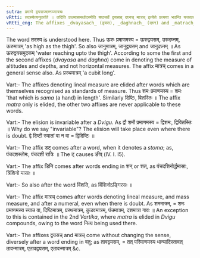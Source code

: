 ```yaml
---
sutra: प्रमाणे द्वयसज्दघ्नञ्मात्रचः
vRtti: तदस्येत्यनुवर्त्तते । तदिति प्रथमासमर्थादस्येति षष्ठ्यर्थे द्वयसच् दघ्नच् मात्रच् इत्येते प्रत्यया भवन्ति यत्तत्प्रथमासमर्थे प्रमाणं चेत्तद्भवति ॥
vRtti_eng: The affixes _dvayasach_ (द्वयस), _daghnach_ (दघ्न) and _matrach_ (मात्र), come in denoting "that whereof this is the lineal measure" after a word in first case in construction.
---
```

The word तदस्य is understood here. Thus ऊरुः प्रमाणमस्य = ऊरुद्वयसम्, उरुदघ्नम्, ऊरुमात्रम् 'as high as the thigh'. So also जानुमात्रम्, जानुद्वयसम् and जानुदघ्नम् ॥ As ऊरुद्वयसमुदकम् 'water reaching upto the thigh'. According to some the first and the second affixes (_dvayasa_ and _daghna_) come in denoting the measure of altitudes and depths, and not horizontal measures. The affix मात्रच् comes in a general sense also. As प्रस्थमात्रम् 'a cubit long'.

Vart:- The affixes denoting lineal measure are elided after words which are themselves recognised as standards of measure. Thus शमः प्रमाणमस्य = शमः 'that which is _sama_ (a hand) in length'. Similarly दिष्टिः, वितस्तिः ॥ The affix _matra_ only is elided, the other two affixes are never applicable to these words.

Vart:- The elision is invariable after a _Dvigu_. As द्वौ शमौ प्रमाणमस्य = द्विशमः, द्विवितस्तिः ॥ Why do we say "invariable"? The elision will take place even where there is doubt. द्वे दिष्टी स्यातां वा न वा = द्विदिष्टिः ॥

Vart:- The affix डट् comes after a word, when it denotes a _stoma_; as, पंचदशस्तोमः, पंचदशी रात्रिः ॥ The ट् causes ङीप् (IV. I. I5).

Vart:- The affix डिनि comes after words ending in शन् or शत्, as पंचदशिनोर्द्धमासाः, त्रिंशिनो मासाः ॥

Vart:- So also after the word विंशति, as विंशिनोऽङ्गिरसः ॥

Vart:- The affix मात्रच् comes after words denoting lineal measure, and mass measure, and after a numeral, even when there is doubt. As शममात्रम्, = शमः प्रमाणमस्य स्यान्न वा, दिष्टिमात्रम्, प्रस्थमात्रम्, कुडवमात्रम्, पंचमात्रम्, दशमात्रा गावः ॥ An exception to this is contained in the 2nd _Vartika_, where _matra_ is elided in _Dvigu_ compounds, owing to the word नित्य being used there.

Vart:- The affixes द्वयसच् and मात्रच् come without changing the sense, diversely after a word ending in वतु; as तावद्वयसम्, = तत् परिमाणमस्य धान्यादिस्तावत् तावन्मात्रम्, एतावद्वयसम्, एतावन्मात्रम् &c.
